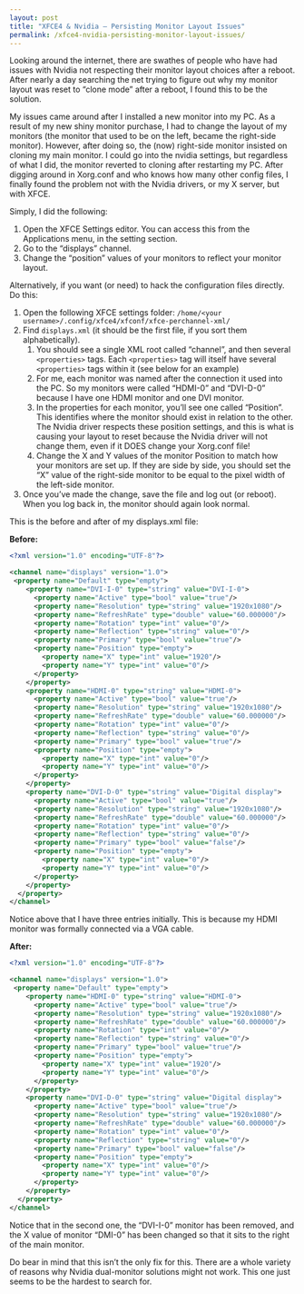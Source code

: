 ```yaml
---
layout: post
title: "XFCE4 & Nvidia – Persisting Monitor Layout Issues"
permalink: /xfce4-nvidia-persisting-monitor-layout-issues/
---
```


Looking around the internet, there are swathes of people who have had issues
with Nvidia not respecting their monitor layout choices after a reboot. After
nearly a day searching the net trying to figure out why my monitor layout was
reset to “clone mode” after a reboot, I found this to be the solution.

My issues came around after I installed a new monitor into my PC. As a result
of my new shiny monitor purchase, I had to change the layout of my monitors
(the monitor that used to be on the left, became the right-side monitor).
However, after doing so, the (now) right-side monitor insisted on cloning my
main monitor. I could go into the nvidia settings, but regardless of what I
did, the monitor reverted to cloning after restarting my PC. After digging
around in Xorg.conf and who knows how many other config files, I finally found
the problem not with the Nvidia drivers, or my X server, but with XFCE.

Simply, I did the following:

1. Open the XFCE Settings editor. You can access this from the Applications
   menu, in the setting section.
2. Go to the “displays” channel.
3. Change the “position” values of your monitors to reflect your monitor layout.

Alternatively, if you want (or need) to hack the configuration files directly. Do this:

1. Open the following XFCE settings folder:
   `/home/<your username>/.config/xfce4/xfconf/xfce-perchannel-xml/`
2. Find `displays.xml` (it should be the first file, if you sort them
   alphabetically).
   1. You should see a single XML root called “channel”, and then several
      `<properties>` tags. Each `<properties>` tag will itself have several
      `<properties>` tags within it (see below for an example)
   2. For me, each monitor was named after the connection it used into the PC.
      So my monitors were called “HDMI-0” and “DVI-D-0” because I have one HDMI
      monitor and one DVI monitor.
   3. In the properties for each monitor, you’ll see one called “Position”.
      This identifies where the monitor should exist in relation to the other.
      The Nvidia driver respects these position settings, and this is what is
      causing your layout to reset because the Nvidia driver will not change
      them, even if it DOES change your Xorg.conf file!
   4. Change the X and Y values of the monitor Position to match how your
      monitors are set up. If they are side by side, you should set the “X”
      value of the right-side monitor to be equal to the pixel width of the
      left-side monitor.
3. Once you’ve made the change, save the file and log out (or reboot). When you
   log back in, the monitor should again look normal.

This is the before and after of my displays.xml file:

**Before:**

```xml
<?xml version="1.0" encoding="UTF-8"?>

<channel name="displays" version="1.0">
 <property name="Default" type="empty">
    <property name="DVI-I-0" type="string" value="DVI-I-0">
      <property name="Active" type="bool" value="true"/>
      <property name="Resolution" type="string" value="1920x1080"/>
      <property name="RefreshRate" type="double" value="60.000000"/>
      <property name="Rotation" type="int" value="0"/>
      <property name="Reflection" type="string" value="0"/>
      <property name="Primary" type="bool" value="true"/>
      <property name="Position" type="empty">
        <property name="X" type="int" value="1920"/>
        <property name="Y" type="int" value="0"/>
      </property>
    </property>
    <property name="HDMI-0" type="string" value="HDMI-0">
      <property name="Active" type="bool" value="true"/>
      <property name="Resolution" type="string" value="1920x1080"/>
      <property name="RefreshRate" type="double" value="60.000000"/>
      <property name="Rotation" type="int" value="0"/>
      <property name="Reflection" type="string" value="0"/>
      <property name="Primary" type="bool" value="true"/>
      <property name="Position" type="empty">
        <property name="X" type="int" value="0"/>
        <property name="Y" type="int" value="0"/>
      </property>
    </property>
    <property name="DVI-D-0" type="string" value="Digital display">
      <property name="Active" type="bool" value="true"/>
      <property name="Resolution" type="string" value="1920x1080"/>
      <property name="RefreshRate" type="double" value="60.000000"/>
      <property name="Rotation" type="int" value="0"/>
      <property name="Reflection" type="string" value="0"/>
      <property name="Primary" type="bool" value="false"/>
      <property name="Position" type="empty">
        <property name="X" type="int" value="0"/>
        <property name="Y" type="int" value="0"/>
      </property>
    </property>
  </property>
</channel>
```

Notice above that I have three entries initially. This is because my HDMI
monitor was formally connected via a VGA cable.

**After:**

```xml
<?xml version="1.0" encoding="UTF-8"?>

<channel name="displays" version="1.0">
 <property name="Default" type="empty">
    <property name="HDMI-0" type="string" value="HDMI-0">
      <property name="Active" type="bool" value="true"/>
      <property name="Resolution" type="string" value="1920x1080"/>
      <property name="RefreshRate" type="double" value="60.000000"/>
      <property name="Rotation" type="int" value="0"/>
      <property name="Reflection" type="string" value="0"/>
      <property name="Primary" type="bool" value="true"/>
      <property name="Position" type="empty">
        <property name="X" type="int" value="1920"/>
        <property name="Y" type="int" value="0"/>
      </property>
    </property>
    <property name="DVI-D-0" type="string" value="Digital display">
      <property name="Active" type="bool" value="true"/>
      <property name="Resolution" type="string" value="1920x1080"/>
      <property name="RefreshRate" type="double" value="60.000000"/>
      <property name="Rotation" type="int" value="0"/>
      <property name="Reflection" type="string" value="0"/>
      <property name="Primary" type="bool" value="false"/>
      <property name="Position" type="empty">
        <property name="X" type="int" value="0"/>
        <property name="Y" type="int" value="0"/>
      </property>
    </property>
  </property>
</channel>
```

Notice that in the second one, the “DVI-I-0” monitor has been removed, and the
X value of monitor “DMI-0” has been changed so that it sits to the right of the
main monitor.

Do bear in mind that this isn’t the only fix for this. There are a whole
variety of reasons why Nvidia dual-monitor solutions might not work. This one
just seems to be the hardest to search for.
